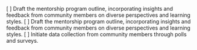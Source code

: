 [ ] Draft the mentorship program outline, incorporating insights and feedback from community members on diverse perspectives and learning styles.
[ ] Draft the mentorship program outline, incorporating insights and feedback from community members on diverse perspectives and learning styles.
[ ] Initiate data collection from community members through polls and surveys.